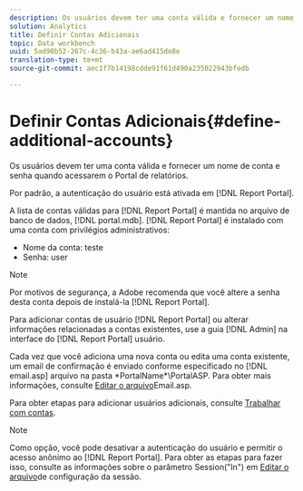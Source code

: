 ```yaml
---
description: Os usuários devem ter uma conta válida e fornecer um nome de conta e senha quando acessarem o Portal de relatórios.
solution: Analytics
title: Definir Contas Adicionais
topic: Data workbench
uuid: 5ad98b52-267c-4c36-b43a-ae6ad415de8e
translation-type: tm+mt
source-git-commit: aec1f7b14198cdde91f61d490a235022943bfedb

---
```



# Definir Contas Adicionais{#define-additional-accounts}

Os usuários devem ter uma conta válida e fornecer um nome de conta e senha quando acessarem o Portal de relatórios.

Por padrão, a autenticação do usuário está ativada em [!DNL Report Portal].

A lista de contas válidas para [!DNL Report Portal] é mantida no arquivo de banco de dados, [!DNL portal.mdb]. [!DNL Report Portal] é instalado com uma conta com privilégios administrativos:

* Nome da conta: teste
* Senha: user

>[!NOTE]
>
>Por motivos de segurança, a Adobe recomenda que você altere a senha desta conta depois de instalá-la [!DNL Report Portal].

Para adicionar contas de usuário [!DNL Report Portal] ou alterar informações relacionadas a contas existentes, use a guia [!DNL Admin] na interface do [!DNL Report Portal] usuário.

Cada vez que você adiciona uma nova conta ou edita uma conta existente, um email de confirmação é enviado conforme especificado no [!DNL email.asp] arquivo na pasta \*PortalName*\PortalASP. Para obter mais informações, consulte [Editar o arquivo](../../../home/c-rpt-oview/c-install-rpt-port/t-email-file.md#task-d9f4f306d38e435aa7effab3d94f690b)Email.asp.

Para obter etapas para adicionar usuários adicionais, consulte [Trabalhar com contas](../../../home/c-rpt-oview/c-admin-rpt/c-work-accts/c-work-accts.md#concept-c933a1940bda4a3489d61d8af315e45d).

>[!NOTE]
>
>Como opção, você pode desativar a autenticação do usuário e permitir o acesso anônimo ao [!DNL Report Portal]. Para obter as etapas para fazer isso, consulte as informações sobre o parâmetro Session(&quot;In&quot;) em [Editar o arquivo](../../../home/c-rpt-oview/c-install-rpt-port/t-edit-sess-config-file.md#task-cf11c3a780bd4936afd3f64a6b30afc7)de configuração da sessão.

